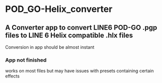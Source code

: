 # POD_GO-Helix_converter

## A Converter app to convert LINE6 POD-GO .pgp files to LINE 6 Helix compatible .hlx files 
Conversion in app should be almost instant

### App not finished 
works on most files but may have issues with presets containing certain effects

